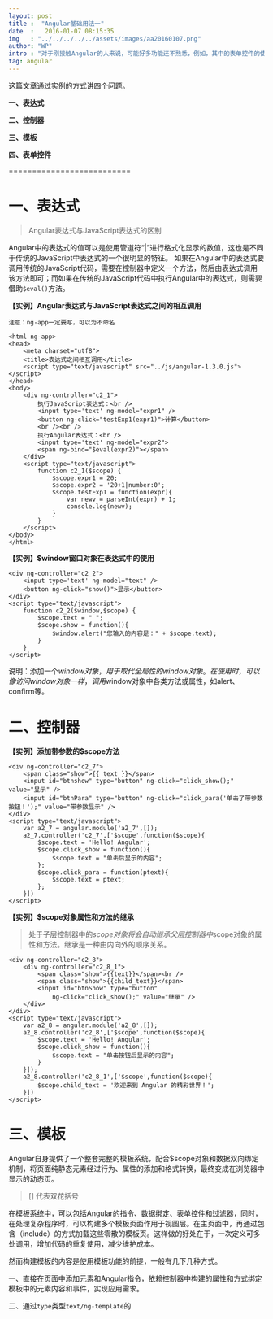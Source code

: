 ```yaml
---
layout: post
title :  "Angular基础用法一"
date  :   2016-01-07 08:15:35
img   : "../../../../../assets/images/aa20160107.png"
author: "WP"
intro : "对于刚接触Angular的人来说，可能好多功能还不熟悉，例如，其中的表单控件的使用，控制器是什么，它能实现哪些功能，以及Angular开发中的模板是如何使用的等等。"
tag: angular
---
```


这篇文章通过实例的方式讲四个问题。

**一、表达式**

**二、控制器**

**三、模板**

**四、表单控件**

==========================

# 一、表达式

> Angular表达式与JavaScript表达式的区别

Angular中的表达式的值可以是使用管道符“|”进行格式化显示的数值，这也是不同于传统的JavaScript中表达式的一个很明显的特征。
如果在Angular中的表达式要调用传统的JavaScript代码，需要在控制器中定义一个方法，然后由表达式调用该方法即可；而如果在传统的JavaScript代码中执行Angular中的表达式，则需要借助`$eval()`方法。

**【实例】Angular表达式与JavaScript表达式之间的相互调用**

`注意：ng-app一定要写，可以为不命名`

	<html ng-app>
	<head>
		<meta charset="utf8">
		<title>表达式之间相互调用</title>
		<script type="text/javascript" src="../js/angular-1.3.0.js"></script>
	</head>
	<body>
		<div ng-controller="c2_1">
			执行JavaScript表达式：<br />
			<input type='text' ng-model="expr1" />
			<button ng-click="testExp1(expr1)">计算</button>
			<br /><br />
			执行Angular表达式：<br />
			<input type='text' ng-model="expr2">
			<span ng-bind="$eval(expr2)"></span>
		</div>
		<script type="text/javascript">
			function c2_1($scope) {
				$scope.expr1 = 20;
				$scope.expr2 = '20+1|number:0';
				$scope.testExp1 = function(expr){
					var newv = parseInt(expr) + 1;
					console.log(newv);
				}
			}
		</script>
	</body>
	</html>

**【实例】$window窗口对象在表达式中的使用**

	<div ng-controller="c2_2">
		<input type='text' ng-model="text" />
		<button ng-click="show()">显示</button>
	</div>
	<script type="text/javascript">
		function c2_2($window,$scope) {
			$scope.text = " ";
			$scope.show = function(){
				$window.alert("您输入的内容是：" + $scope.text);
			}
		}
	</script>

说明：添加一个$window对象，用于取代全局性的window对象。在使用时，可以像访问window对象一样，调用$window对象中各类方法或属性，如alert、confirm等。

# 二、控制器

**【实例】添加带参数的$scope方法**

	<div ng-controller="c2_7">
		<span class="show">{{ text }}</span>
		<input id="btnshow" type="button" ng-click="click_show();" value="显示" />
		<input id="btnPara" type="button" ng-click="click_para('单击了带参数按钮！');" value="带参数显示" />
	</div>
	<script type="text/javascript">
		var a2_7 = angular.module('a2_7',[]);
		a2_7.controller('c2_7',['$scope',function($scope){
			$scope.text = 'Hello! Angular';
			$scope.click_show = function(){
				$scope.text = "单击后显示的内容";
			};
			$scope.click_para = function(ptext){
				$scope.text = ptext;
			};
		}])
	</script>

**【实例】$scope对象属性和方法的继承**

> 处于子层控制器中的$scope对象将会自动继承父层控制器中$scope对象的属性和方法。继承是一种由内向外的顺序关系。

	<div ng-controller="c2_8">
		<div ng-controller="c2_8_1">
			<span class="show">{{text}}</span><br />
			<span class="show">{{child_text}}</span>
			<input id="btnShow" type="button"
				ng-click="click_show();" value="继承" />
		</div>
	</div>
	<script type="text/javascript">
		var a2_8 = angular.module('a2_8',[]);
		a2_8.controller('c2_8',['$scope',function($scope){
			$scope.text = 'Hello! Angular';
			$scope.click_show = function(){
				$scope.text = "单击按钮后显示的内容";
			}
		}]);
		a2_8.controller('c2_8_1',['$scope',function($scope){
			$scope.child_text = '欢迎来到 Angular 的精彩世界！';
		}])
	</script>


# 三、模板

Angular自身提供了一个整套完整的模板系统，配合$scope对象和数据双向绑定机制，将页面纯静态元素经过行为、属性的添加和格式转换，最终变成在浏览器中显示的动态页。

> [] 代表双花括号

在模板系统中，可以包括Angular的指令、数据绑定、表单控件和过滤器，同时，在处理复杂程序时，可以构建多个模板页面作用于视图层。在主页面中，再通过包含（include）的方式加载这些零散的模板页。这样做的好处在于，一次定义可多处调用，增加代码的重复使用，减少维护成本。

然而构建模板的内容是使用模板功能的前提，一般有几下几种方式。

一、直接在页面中添加元素和Angular指令，依赖控制器中构建的属性和方式绑定模板中的元素内容和事件，实现应用需求。

二、通过`type`类型`text/ng-template`的<script>元素来构建一个用于绑定数据的模板，在模板的内部添加数据绑定和元素的事件。

三、通过添加元素的`src`属性，导入一个外部文件作为绑定数据的模板，在导入数据模板时，除添加`src`属性外，还需要使用`ng-include`指令。	

**【实例】构建模板内容**

	<script type="text/ng-template" id="tplbase">
		姓名：[name ],<br /> 邮箱：[email]
	</script>
	<div ng-include src="'tplbase'" ng-controller="c2_9"></div>
	<script type="text/javascript">
		var a2_9 = angular.module('a2_9',[]);
		a2_9.controller('c2_9',['$scope',function($scope){
			$scope.name  = '陶国荣';
			$scope.email = 'tao_guo_rong@163.com'; 
		}]);
	</script>
	
**【实例】使用指令复制元素**

在使用`ng-repeat`指令复制元素的过程中，还提供了几个非常实用的专有变量，可以通过这些变量来处理显示的数据时的各种状态。这些变量的功能是：

`$first` 该变量表示记录是否首条，如果是则返回true，否则返回false。
`$last`  该变量表示记录是否尾条，如果是则返回true，否则返回false。
`$middle`该变量表示记录是否是中间条，如果是则返回true，否则返回false。
`$index` 该变量表示记录的索引号，其对应的值从0开始。

	<div ng-controller="c2_10">
		<ul>
			<li>
				<span>序号</span>
				<span>姓名</span>
				<span>性别</span>
				<span>是否首条</span>
				<span>是否尾条</span>
			</li>
			<li ng-repeat=" stu in data ">
				<span> [$index + 1] </span>
				<span> [stu.name ]</span>
				<span> [stu.sex ]</span>
				<span>[$first ? "是" : "否"]</span>
				<span>[ $last ? "是" : "否"]</span>
			</li>
		</ul>
	</div>
	<script type="text/javascript">
		var a2_10 = angular.module('a2_10',[]);
		a2_10.controller('c2_10',['$scope',function($scope){
			$scope.data  = [
				{ name:"张明明",sex:"女"},
				{ name:"李清思",sex:"女"},
				{ name:"刘小华",sex:"男"},
				{ name:"陈忠忠",sex:"男"}
			];
		}]);
	</script>

**【实例】添加元素样式**

在Angular中，还有另外两个用于添加样式的页面指令，分别为`ng-class-odd`和`ng-class-even`;这两个样式指令是专用于以列表方式显示数据，对应奇数行与偶数行的样式。

	<div ng-controller="c2_11">
		<ul>
			<li ng-class="[ bold ]">
				<span>序号</span>
				<span>姓名</span>
				<span>性别</span>
				<span>是否首条</span>
				<span>是否尾条</span>
			</li>
			<li ng-class-odd="'odd'" 
			    ng-class-even="'even'" 
			    ng-repeat=" stu in data "
				ng-click='li_click($index)'
				ng-class='{focus: $index==focus}'>
				<span>[ $index + 1 ]</span>
				<span>[ stu.name ]</span>
				<span>[ stu.sex ]</span>
				<span>[ $first ? "是" : "否"]</span>
				<span>[ $last ? "是" : "否"]</span>
			</li>
		</ul>
	</div>
	<script type="text/javascript">
		var a2_11 = angular.module('a2_11',[]);
		a2_11.controller('c2_11',['$scope',function($scope){
			$scope.bold = "bold";
			$scope.li_click = function(i){
				$scope.focus = i;
			};
			$scope.data  = [
				{ name:"张明明",sex:"女"},
				{ name:"李清思",sex:"女"},
				{ name:"刘小华",sex:"男"},
				{ name:"陈忠忠",sex:"男"}
			];
		}]);
	</script>

**【实例】控制元素的隐藏与显示状态**

在Angular中，可以通过`ng-show`、`ng-hide`、`ng-switch`指令控制元素隐藏与显示的状态。

	<div ng-controller="c2_12">
		<div ng-show={{isShow}}>zhengwenping</div>
		<div ng-hide={{isHide}}>ttt_@163.com</div>
		<ul ng-switch on={{switch}}>
			<li ng-switch-when="1">zhengwenping</li>
			<li ng-switch-when="2">ttt_@163.com</li>
			<li ng-switch-when="3">更多...</li>
		</ul>
	</div>
	<script type="text/javascript">
		var a2_12 = angular.module('a2_12',[]);
		a2_12.controller('c2_12',['$scope',function(){
			$scope.isShow = true;
			$scope.isHide = false;
			$scope.switch = 3;
		})
	</script>
	
# 四、表单控件

表单是各类控件（如input、select、textarea）的集合体。而Angular也对表单中的控件做了专门的包装，其中最重要的一项就是控件的自我验证功能。

**【实例】表单基本验证功能**

$pristine 表示单或控件内容是否未输入过。

$dirty 表示单或控件内容是否已输入过。

$valid 表示表单或控件内容是否已验证通过。

$invalid表示表单或控件内容是否未验证通过。

$error表示表单控件内容验证时的错误提示信息。
	
	<form name="temp_form"
		ng-submit="save()"
		ng-controller="c2_13">
		<div>
			<input name="t_name" ng-model="name"
				type="text" required>
			<span ng-show="temp_form.t_name.$error.required">
				姓名不能为空！
			</span>
		</div>
		<div>
			<input name="t_email" ng-model="email"
				type="email" required>
			<span ng-show="temp_form.t_email.$error.required">
				邮件不能为空！
			</span>
			<span ng-show="temp_form.t_email.$error.email">
				邮件格式不对！
			</span>
		</div>
		<input type="submit"
			ng-disabled="temp_form.$invaild"
			value="提交" />
	</form>
	<script type="text/javascript">
		var a2_13 = angular.module('a2_13',[]);
		a2_13.controller('c2_13',['$scope',function($scope){
			$scope.name = "wpzheng";
			$scope.email="wpzheng@126.com";
			$scope.save = function(){
				console.log("提交成功！");
			}
		}]);
	</script>

**【实例】表单中的checkbox和radio控件**

在表单控件中，checkbox控件和radio控件与input元素的其他类型控件不同，这两个控件不具有Angular的控件验证功能，而且checkbox有选中和非选中两种状态，而radio只有一种选中状态。

	<form name="temp_form"
		ng-submit="save()"
		ng-controller="c2_14">
		<div>
			<input type="checkbox"
				ng-model="a" ng-true-value="同意"
				ng-false-value="不同意">
			同意
		</div>
		<div>
			性别：
			<input type="radio" ng-model="b" value="男" />男
			<input type="radio" ng-model="b" value="女" />女
		</div>
	
		<input type="submit" value="提交" />
		<div>[c]</div>
	</form>
	<script type="text/javascript">
		var a2_14 = angular.module('a2_14',[]);
		a2_14.controller('c2_14',['$scope',function($scope){
			$scope.a = "同意";
			$scope.b ="男";
			$scope.save = function(){
				$scope.c = "您选择的是："+$scope.a + "和" + $scope.b;
			}
		}]);
	</script>

**【实例】表单中的select控件**

在Angular中，与其他表单中的控件元素相比，select控件的功能要强大很多，它可以借助`ng-options`指令属性，将数组、对象类型的数据添加到<option>元素中，同时还能在添加数据时进行分

组显示。

> select控件绑定数据的形式有下面几种

1、绑定简单的数组数据

2、绑定简单的对象数据

3、以分组的形式绑定对象数据

	<form name="temp_form"
	ng-submit="save()"
	ng-controller="c2_15">
	<div>学制：
		<select ng-model="a"
				ng-options="v.id as v.name for v in a_data"
				ng-change="a_change(a)">
			<option value="">--请选择--</option>
		</select>
		<span>[a_show]</span>
	</div>
	<div>班级：
		<select ng-model="b"
				ng-options="v.id as v.name group by v.grade for v in b_data"
				ng-change="b_change(b)">
			<option value="">--请选择--</option>
		</select>
		<span>[b_show]</span>
	</div>
	</form>
	
	<script type="text/javascript">
	var a2_15 = angular.module('a2_15',[]);
	a2_15.controller('c2_15',['$scope',function($scope){
		$scope.a_data = [
			{id:"1001", name:"小学"},
			{id:"1002", name:"初中"},
			{id:"1003", name:"高中"}
		]
		$scope.b_data = [
			{id:"1001", name:"(1)班", grade:"一年级"},
			{id:"1002", name:"(2)班", grade:"一年级"},
			{id:"2001", name:"(1)班", grade:"二年级"},
			{id:"2002", name:"(2)班", grade:"二年级"},
			{id:"3001", name:"(1)班", grade:"三年级"},
			{id:"3002", name:"(2)班", grade:"三年级"}
		];
		$scope.a = "";
		$scope.b = "";
		$scope.a_change = function(a){
			$scope.a_show = "您选择的是:"+ a;
		}
		$scope.b_change = function(b){
			$scope.b_show = "您选择的是:" + b;
		}
	}]);
	</script>
	
# 总结

作为Angular使用的基础知识章节。一开始从Angular表达式讲起。然后过渡到了控制器的构建。接着引入了Angular模板的概念。最后介绍了表单控件的使用方法。
	

